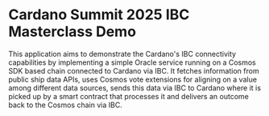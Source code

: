 # Cardano Summit 2025 IBC Masterclass Demo
This application aims to demonstrate the Cardano's IBC connectivity capabilities by implementing a simple Oracle service running on a Cosmos SDK based chain connected to Cardano via IBC. It fetches information from public ship data APIs, uses Cosmos vote extensions for aligning on a value among different data sources, sends this data via IBC to Cardano where it is picked up by a smart contract that processes it and delivers an outcome back to the Cosmos chain via IBC.
